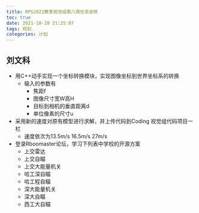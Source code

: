 ```yaml
---
title: RPS2022赛季视觉组第八周任务安排
toc: true
date: 2021-10-28 21:25:07
tags: 规划
categories: 计划
---
```


## 刘文科



- 用C++动手实现一个坐标转换模块，实现图像坐标到世界坐标系的转换
  - 输入的参数有
    - 焦距f
    - 图像尺寸宽W高H
    - 目标到相机的垂直距离d
    - 单位像素的尺寸u
- 采用新的速度对原有模型进行求解，并上传代码到Coding 视觉组代码项目一栏
  - 速度依次为13.5m/s 16.5m/s 27m/s
- 登录Rboomaster论坛，学习下列表中学校的开源方案
  - 上交雷达
  - 上交自瞄
  - 上交大能量机关
  - 哈工深自瞄
  - 哈工程自瞄
  - 深大能量机关
  - 深大自瞄
  - 西工大自瞄